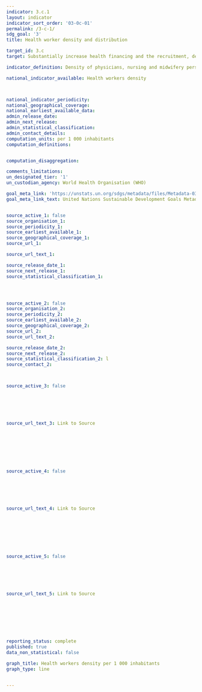 ```yaml
---
indicator: 3.c.1
layout: indicator
indicator_sort_order: '03-0c-01'
permalink: /3-c-1/
sdg_goal: '3'
title: Health worker density and distribution

target_id: 3.c
target: Substantially increase health financing and the recruitment, development, training and retention of the health workforce in developing countries, especially in least developed countries and small island developing States

indicator_definition: Density of physicians, nursing and midwifery personnel, dentistry personnel, and pharmaceutical personnel per 1 000 inhabitants

national_indicator_available: Health workers density



national_indicator_periodicity:
national_geographical_coverage:
national_earliest_available_data:
admin_release_date:
admin_next_release:
admin_statistical_classification:  
admin_contact_details:
computation_units: per 1 000 inhabitants
computation_definitions:


computation_disaggregation:  

comments_limitations:
un_designated_tier: '1'
un_custodian_agency: World Health Organisation (WHO)

goal_meta_link: 'https://unstats.un.org/sdgs/metadata/files/Metadata-03-0C-01.pdf'
goal_meta_link_text: United Nations Sustainable Development Goals Metadata


source_active_1: false
source_organisation_1:
source_periodicity_1:
source_earliest_available_1:
source_geographical_coverage_1:
source_url_1:

source_url_text_1:

source_release_date_1:
source_next_release_1:
source_statistical_classification_1:




source_active_2: false
source_organisation_2:
source_periodicity_2:
source_earliest_available_2:
source_geographical_coverage_2:
source_url_2:
source_url_text_2:

source_release_date_2:
source_next_release_2:
source_statistical_classification_2: l
source_contact_2:



source_active_3: false






source_url_text_3: Link to Source








source_active_4: false






source_url_text_4: Link to Source








source_active_5: false






source_url_text_5: Link to Source








reporting_status: complete
published: true
data_non_statistical: false

graph_title: Health workers density per 1 000 inhabitants
graph_type: line


---
```

